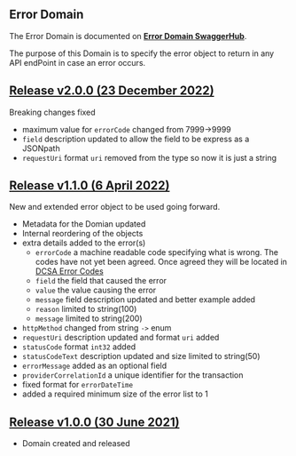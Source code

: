 ## Error Domain

The Error Domain is documented on [**Error Domain SwaggerHub**](https://app.swaggerhub.com/domains-docs/dcsaorg/ERROR_DOMAIN).

The purpose of this Domain is to specify the error object to return in any API endPoint in case an error occurs.

<a name="v200"></a>[Release v2.0.0 (23 December 2022)](https://app.swaggerhub.com/domains-docs/dcsaorg/ERROR_DOMAIN/2.0.0)
---
Breaking changes fixed

- maximum value for `errorCode` changed from 7999->9999
- `field` description updated to allow the field to be express as a JSONpath
- `requestUri` format `uri` removed from the type so now it is just a string

<a name="v110"></a>[Release v1.1.0 (6 April 2022)](https://app.swaggerhub.com/domains-docs/dcsaorg/ERROR_DOMAIN/1.1.0)
---
New and extended error object to be used going forward.

- Metadata for the Domian updated
- Internal reordering of the objects
- extra details added to the error(s)
  - `errorCode` a machine readable code specifying what is wrong. The codes have not yet been agreed. Once agreed they will be located in [DCSA Error Codes](https://github.com/dcsaorg/DCSA-Information-Model/blob/master/datamodel/referencedata.d/errorcodes.csv)
  - `field` the field that caused the error
  - `value` the value causing the error
  - `message` field description updated and better example added
  - `reason` limited to string(100)
  - `message` limited to string(200)
- `httpMethod` changed from string `->` enum
- `requestUri` description updated and format `uri` added
- `statusCode` format `int32` added
- `statusCodeText` description updated and size limited to string(50)
- `errorMessage` added as an optional field
- `providerCorrelationId` a unique identifier for the transaction
- fixed format for `errorDateTime`
- added a required minimum size of the error list to 1

<a name="v100"></a>[Release v1.0.0 (30 June 2021)](https://app.swaggerhub.com/domains-docs/dcsaorg/ERROR_DOMAIN/1.0.0)
---
- Domain created and released
